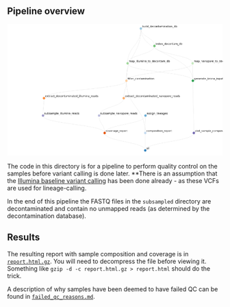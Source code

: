 ## Pipeline overview

![rulegraph](resources/rulegraph.png)

The code in this directory is for a pipeline to perform quality control on the samples
before variant calling is done later. **There is an assumption that the [Illumina
baseline variant calling](../../analysis/baseline_variants) has been done already - as these VCFs are
used for lineage-calling.

In the end of this pipeline the FASTQ files in the `subsampled` directory are
decontaminated and contain no unmapped reads (as determined by the decontamination
database).

## Results

The resulting report with sample composition and coverage is in
[`report.html.gz`](report/report.html.gz). You will need to decompress the file before viewing
it. Something like `gzip -d -c report.html.gz > report.html` should do the trick.

A description of why samples have been deemed to have failed QC can be found in
[`failed_qc_reasons.md`](../../docs/failed_qc_reasons.md).
